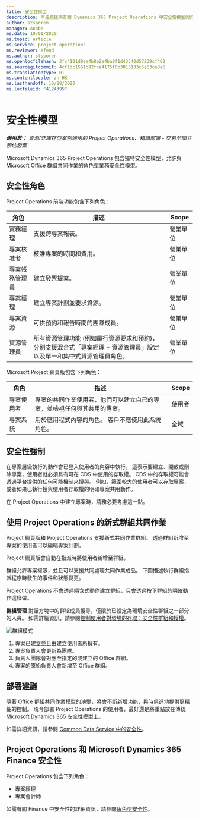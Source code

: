 ```yaml
---
title: 安全性模型
description: 本主題提供有關 Dynamics 365 Project Operations 中安全性模型的資訊。
author: stsporen
manager: Annbe
ms.date: 10/01/2020
ms.topic: article
ms.service: project-operations
ms.reviewer: kfend
ms.author: stsporen
ms.openlocfilehash: 3fc4101d0ea4b8e2a4ba8f1d43540d57239cf402
ms.sourcegitcommit: 4cf1dc1561b92fca4175f0b3813133c5e63ce8e6
ms.translationtype: HT
ms.contentlocale: zh-HK
ms.lasthandoff: 10/28/2020
ms.locfileid: "4124395"
---
```

# <a name="security-model"></a>安全性模型

_**適用於：** 資源/非庫存型案例適用的 Project Operations、精簡部署 - 交易至開立預估發票_

Microsoft Dynamics 365 Project Operations 包含獨特安全性模型，允許與 Microsoft Office 群組共同作業的角色型業務安全性模型。 


## <a name="security-roles"></a>安全性角色
Project Operations 前端功能包含下列角色：

| 角色                          | 描述                                                                                                                                                                 | Scope |
|-------------------------------|-----------------------------------------------------------------------------------------------------------------------------------------------------------------------------|------|
| 實務經理              | 支援跨專案報表。                                                                                                            | 營業單位              |
| 專案核准者              | 核准專案的時間和費用。                                                                                                                              | 營業單位 |
| 專案帳務管理員 | 建立發票提案。                                                                                                                                                 | 營業單位 |
| 專案經理               | 建立專案計劃並要求資源。                                                                                                                              | 營業單位 |
| 專案資源              | 可供預約和報告時間的團隊成員。                                                                                                          | 營業單位|
| 資源管理員              | 所有資源管理功能 (例如履行資源要求和預約)，分別支援混合式「專案經理 + 資源管理員」設定以及單一和集中式資源管理員角色。 | 營業單位 |


Microsoft Project 網頁版包含下列角色：

| 角色           | 描述                                                                                                        | Scope  |
|----------------|--------------------------------------------------------------------------------------------------------------------|--------|
| 專案使用者   | 專案的共同作業使用者，他們可以建立自己的專案，並檢視任何與其共用的專案。 | 使用者   |
| 專案系統 | 用於應用程式內容的角色。 客戶不應使用此系統角色。                                    | 全域 |

## <a name="security-enforcement"></a>安全性強制
在專案層級執行的動作會已登入使用者的內容中執行。 這表示要建立、開啟或刪除專案，使用者就必須具有可在 CDS 中使用的存取權。 CDS 中的存取權可能會透過平台提供的任何可能機制來授與。 例如，範圍較大的使用者可以存取專案，或者如果已執行授與使用者存取權的明確專案共用動作。

在 Project Operations 中建立專案時，請務必要考慮這一點。

## <a name="modern-group-collaboration-with-project-operations"></a>使用 Project Operations 的新式群組共同作業
Project 網頁版和 Project Operations 支援新式共同作業群組。 透過群組新增至專案的使用者可以編輯專案計劃。

Project 網頁版會自動在指派時將使用者新增至群組。

群組允許專案權限，並且可以支援共同處理共同作業成品。 下圖描述執行群組指派程序時發生的事件和狀態變更。

Project Operations 不會透過隱含式動作建立群組，只會透過按下群組的明確動作這樣做。

**群組管理** 對話方塊中的群組成員搜尋，僅限於已設定為環境安全性群組之一部分的人員。 如需詳細資訊，請參閱[控制使用者對環境的存取：安全性群組和授權](https://docs.microsoft.com/power-platform/admin/control-user-access)。

![群組模式](./media/groupsmode.png)

1. 專案已建立並且由建立使用者所擁有。
2. 專案負責人會更新為團隊。
3. 負責人團隊會對應至指定的或建立的 Office 群組。
4. 專案的原始負責人會新增至 Office 群組。

## <a name="deployment-recommendation"></a>部署建議
隨著 Office 群組共同作業模型的演變，將會不斷新增功能，與時俱進地提供更精細的控制。 現今部署 Project Operations 的使用者，最好還是將重點放在傳統 Microsoft Dynamics 365 安全性模型上。

如需詳細資訊，請參閱 [Common Data Service 中的安全性](https://docs.microsoft.com/power-platform/admin/wp-security)。

## <a name="project-operations-and-microsoft-dynamics-365-finance-security"></a>Project Operations 和 Microsoft Dynamics 365 Finance 安全性
Project Operations 包含下列角色：

- 專案經理
- 專案會計師

如需有關 Finance 中安全性的詳細資訊，請參閱[角色型安全性](https://docs.microsoft.com/dynamics365/fin-ops-core/dev-itpro/sysadmin/role-based-security)。


